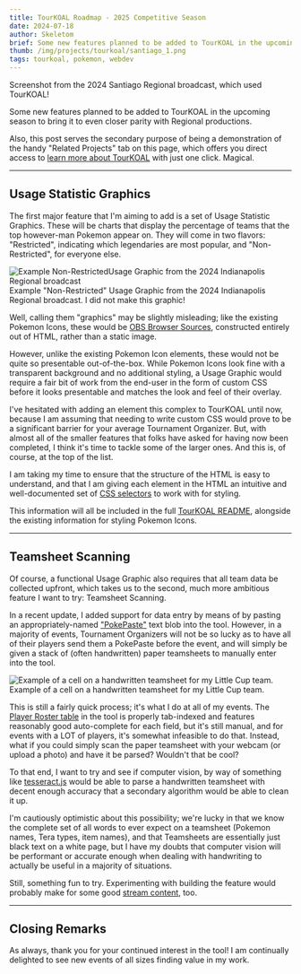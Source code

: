 ```yaml
---
title: TourKOAL Roadmap - 2025 Competitive Season
date: 2024-07-18
author: Skeletom
brief: Some new features planned to be added to TourKOAL in the upcoming season to bring it to even closer parity with Regional productions.
thumb: /img/projects/tourkoal/santiago_1.png
tags: tourkoal, pokemon, webdev
---
```


<div class="font-tiny translucent italic caption">Screenshot from the 2024 Santiago Regional broadcast, which used TourKOAL!</div>

Some new features planned to be added to TourKOAL in the upcoming season to bring it to even closer parity with Regional productions.

<!--more-->

Also, this post serves the secondary purpose of being a demonstration of the handy "Related Projects" tab on this page, which offers you direct access to [learn more about TourKOAL](/projects/tourkoal) with just one click. Magical.

---

## Usage Statistic Graphics

The first major feature that I'm aiming to add is a set of Usage Statistic Graphics. These will be charts that display the percentage of teams that the top however-man Pokemon appear on. They will come in two flavors: "Restricted", indicating which legendaries are most popular, and "Non-Restricted", for everyone else.

![Example Non-RestrictedUsage Graphic from the 2024 Indianapolis Regional broadcast](/img/projects/tourkoal/usage_graphic_indy.png)
<br>
<span class="font-tiny translucent italic caption">Example "Non-Restricted" Usage Graphic from the 2024 Indianapolis Regional broadcast. I did not make this graphic!</span>

Well, calling them "graphics" may be slightly misleading; like the existing Pokemon Icons, these would be [OBS Browser Sources](https://obsproject.com/kb/browser-source), constructed entirely out of HTML, rather than a static image.

However, unlike the existing Pokemon Icon elements, these would not be quite so presentable out-of-the-box. While Pokemon Icons look fine with a transparent background and no additional styling, a Usage Graphic would require a fair bit of work from the end-user in the form of custom CSS before it looks presentable and matches the look and feel of their overlay.

I've hesitated with adding an element this complex to TourKOAL until now, because I am assuming that needing to write custom CSS would prove to be a significant barrier for your average Tournament Organizer. But, with almost all of the smaller features that folks have asked for having now been completed, I think it's time to tackle some of the larger ones. And this is, of course, at the top of the list.

I am taking my time to ensure that the structure of the HTML is easy to understand, and that I am giving each element in the HTML an intuitive and well-documented set of [CSS selectors](https://developer.mozilla.org/en-US/docs/Web/CSS/CSS_selectors) to work with for styling.

This information will all be included in the full [TourKOAL README](https://github.com/FomTarro/pkmn-tournament-overlay-tool?tab=readme-ov-file#customization), alongside the existing information for styling Pokemon Icons.

---

## Teamsheet Scanning

Of course, a functional Usage Graphic also requires that all team data be collected upfront, which takes us to the second, much more ambitious feature I want to try: Teamsheet Scanning.

In a recent update, I added support for data entry by means of by pasting an appropriately-named ["PokePaste"](https://pokepast.es/) text blob into the tool. However, in a majority of events, Tournament Organizers will not be so lucky as to have all of their players send them a PokePaste before the event, and will simply be given a stack of (often handwritten) paper teamsheets to manually enter into the tool.

![Example of a cell on a handwritten teamsheet for my Little Cup team.](/img/projects/tourkoal/handwritten_teamsheet.png)<br><span class="font-tiny translucent italic caption">Example of a cell on a handwritten teamsheet for my Little Cup team.</span>

This is still a fairly quick process; it's what I do at all of my events. The [Player Roster table](https://www.skeletom.net/pkmn/tournament-overlay/#players) in the tool is properly tab-indexed and features reasonably good auto-complete for each field, but it's still manual, and for events with a LOT of players, it's somewhat infeasible to do that. Instead, what if you could simply scan the paper teamsheet with your webcam (or upload a photo) and have it be parsed? Wouldn't that be cool?

To that end, I want to try and see if computer vision, by way of something like [tesseract.js](https://github.com/naptha/tesseract.js) would be able to parse a handwritten teamsheet with decent enough accuracy that a secondary algorithm would be able to clean it up.

I'm cautiously optimistic about this possibility; we're lucky in that we know the complete set of all words to ever expect on a teamsheet (Pokemon names, Tera types, item names), and that Teamsheets are essentially just black text on a white page, but I have my doubts that computer vision will be performant or accurate enough when dealing with handwriting to actually be useful in a majority of situations.


Still, something fun to try. Experimenting with building the feature would probably make for some good [stream content](/stream), too.


---


## Closing Remarks
As always, thank you for your continued interest in the tool! I am continually delighted to see new events of all sizes finding value in my work.
